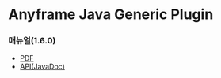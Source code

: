 Anyframe Java Generic Plugin
====

### 매뉴얼(1.6.0)
* [PDF](manual/generic-1.6.0.pdf)
* [API(JavaDoc)](javadoc)


